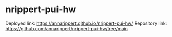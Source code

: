 # nrippert-pui-hw
Deployed link: https://annarippert.github.io/nrippert-pui-hw/
Repository link: https://github.com/annarippert/nrippert-pui-hw/tree/main
